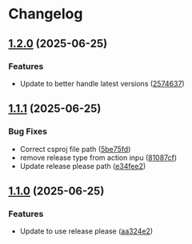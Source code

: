 # Changelog

## [1.2.0](https://github.com/maxs-rose/TailwindBuild/compare/v1.1.1...v1.2.0) (2025-06-25)


### Features

* Update to better handle latest versions ([2574637](https://github.com/maxs-rose/TailwindBuild/commit/257463743d4c43224903cec057349d3e26f58750))

## [1.1.1](https://github.com/maxs-rose/TailwindBuild/compare/v1.1.0...v1.1.1) (2025-06-25)


### Bug Fixes

* Correct csproj file path ([5be75fd](https://github.com/maxs-rose/TailwindBuild/commit/5be75fd49f1a6e796df39a51e3bde7ab98951cd0))
* remove release type from action inpu ([81087cf](https://github.com/maxs-rose/TailwindBuild/commit/81087cf6e8cadb93b22c229cbbc54bbd88ee37f6))
* Update release please path ([e34fee2](https://github.com/maxs-rose/TailwindBuild/commit/e34fee225c1f998f3f22e6e404abc41a7760689e))

## [1.1.0](https://github.com/maxs-rose/TailwindBuild/compare/v1.0.0...v1.1.0) (2025-06-25)


### Features

* Update to use release please ([aa324e2](https://github.com/maxs-rose/TailwindBuild/commit/aa324e236a0a46192bb4142a15c0273417902d9f))

